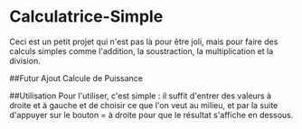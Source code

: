 # Calculatrice-Simple

Ceci est un petit projet qui n'est pas là pour être joli, mais pour faire des calculs simples comme l'addition, la soustraction, la multiplication et la division.


##Futur Ajout
Calcule de Puissance

##Utilisation 
Pour l'utiliser, c'est simple : il suffit d'entrer des valeurs à droite et à gauche et de choisir ce que l'on veut au milieu, et par la suite d'appuyer sur le bouton = à droite pour que le résultat s'affiche en dessous.
